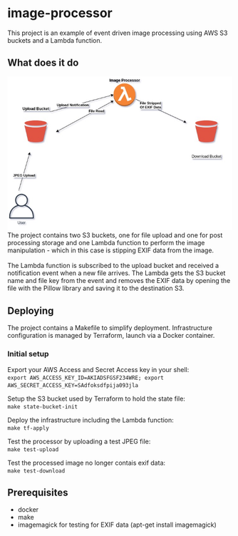# image-processor
This project is an example of event driven image processing using AWS S3 buckets and a Lambda function.

## What does it do
![Diagram](/diagram/diagram.jpg)
The project contains two S3 buckets, one for file upload and one for post processing storage and one Lambda function to perform the image manipulation - which in this case is stipping EXIF data from the image.
<br><br>
The Lambda function is subscribed to the upload bucket and received a notification event when a new file arrives.  The Lambda gets the S3 bucket name and file key from the event and removes the EXIF data by opening the file with the Pillow library and saving it to the destination S3.

## Deploying
The project contains a Makefile to simplify deployment. Infrastructure configuration is managed by Terraform, launch via a Docker container.

### Initial setup
Export your AWS Access and Secret Access key in your shell:
<br>
`export AWS_ACCESS_KEY_ID=AKIADSFGSF234WRE; export AWS_SECRET_ACCESS_KEY=SAdfoksdfpija093jla`

Setup the S3 bucket used by Terraform to hold the state file:
<br>
`make state-bucket-init`

Deploy the infrastructure including the Lambda function:
<br>
`make tf-apply`

Test the processor by uploading a test JPEG file:
<br>
`make test-upload`

Test the processed image no longer contais exif data:
<br>
`make test-download`


## Prerequisites
* docker
* make
* imagemagick for testing for EXIF data (apt-get install imagemagick)